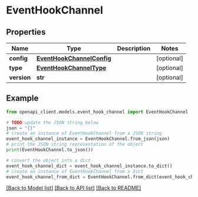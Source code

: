 # EventHookChannel


## Properties

Name | Type | Description | Notes
------------ | ------------- | ------------- | -------------
**config** | [**EventHookChannelConfig**](EventHookChannelConfig.md) |  | [optional] 
**type** | [**EventHookChannelType**](EventHookChannelType.md) |  | [optional] 
**version** | **str** |  | [optional] 

## Example

```python
from openapi_client.models.event_hook_channel import EventHookChannel

# TODO update the JSON string below
json = "{}"
# create an instance of EventHookChannel from a JSON string
event_hook_channel_instance = EventHookChannel.from_json(json)
# print the JSON string representation of the object
print(EventHookChannel.to_json())

# convert the object into a dict
event_hook_channel_dict = event_hook_channel_instance.to_dict()
# create an instance of EventHookChannel from a dict
event_hook_channel_from_dict = EventHookChannel.from_dict(event_hook_channel_dict)
```
[[Back to Model list]](../README.md#documentation-for-models) [[Back to API list]](../README.md#documentation-for-api-endpoints) [[Back to README]](../README.md)


